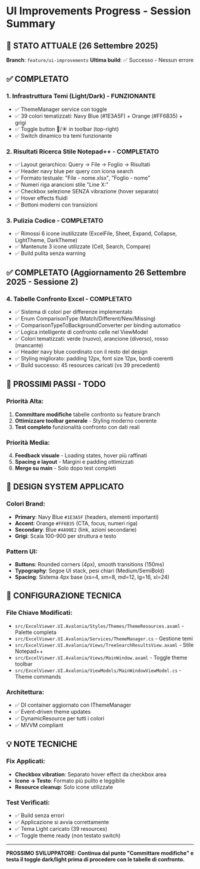 # UI Improvements Progress - Session Summary

## 🎯 STATO ATTUALE (26 Settembre 2025)
**Branch**: `feature/ui-improvements`
**Ultima build**: ✅ Successo - Nessun errore

## ✅ COMPLETATO

### 1. Infrastruttura Temi (Light/Dark) - FUNZIONANTE
- ✅ ThemeManager service con toggle
- ✅ 39 colori tematizzati: Navy Blue (#1E3A5F) + Orange (#FF6B35) + grigi
- ✅ Toggle button 🌙/☀️ in toolbar (top-right)
- ✅ Switch dinamico tra temi funzionante

### 2. Risultati Ricerca Stile Notepad++ - COMPLETATO
- ✅ Layout gerarchico: Query → File → Foglio → Risultati
- ✅ Header navy blue per query con icona search
- ✅ Formato testuale: "File - nome.xlsx", "Foglio - nome"
- ✅ Numeri riga arancioni stile "Line X:"
- ✅ Checkbox selezione SENZA vibrazione (hover separato)
- ✅ Hover effects fluidi
- ✅ Bottoni moderni con transizioni

### 3. Pulizia Codice - COMPLETATO
- ✅ Rimossi 6 icone inutilizzate (ExcelFile, Sheet, Expand, Collapse, LightTheme, DarkTheme)
- ✅ Mantenute 3 icone utilizzate (Cell, Search, Compare)
- ✅ Build pulita senza warning

## ✅ COMPLETATO (Aggiornamento 26 Settembre 2025 - Sessione 2)

### 4. Tabelle Confronto Excel - COMPLETATO
- ✅ Sistema di colori per differenze implementato
- ✅ Enum ComparisonType (Match/Different/New/Missing)
- ✅ ComparisonTypeToBackgroundConverter per binding automatico
- ✅ Logica intelligente di confronto celle nel ViewModel
- ✅ Colori tematizzati: verde (nuovo), arancione (diverso), rosso (mancante)
- ✅ Header navy blue coordinato con il resto del design
- ✅ Styling migliorato: padding 12px, font size 12px, bordi coerenti
- ✅ Build successo: 45 resources caricati (vs 39 precedenti)

## 🚧 PROSSIMI PASSI - TODO

### Priorità Alta:
1. **Committare modifiche** tabelle confronto su feature branch
2. **Ottimizzare toolbar generale** - Styling moderno coerente
3. **Test completo** funzionalità confronto con dati reali

### Priorità Media:
4. **Feedback visuale** - Loading states, hover più raffinati
5. **Spacing e layout** - Margini e padding ottimizzati
6. **Merge su main** - Solo dopo test completi

## 🎨 DESIGN SYSTEM APPLICATO

### Colori Brand:
- **Primary**: Navy Blue `#1E3A5F` (headers, elementi importanti)
- **Accent**: Orange `#FF6B35` (CTA, focus, numeri riga)
- **Secondary**: Blue `#4A90E2` (link, azioni secondarie)
- **Grigi**: Scala 100-900 per struttura e testo

### Pattern UI:
- **Buttons**: Rounded corners (4px), smooth transitions (150ms)
- **Typography**: Segoe UI stack, pesi chiari (Medium/SemiBold)
- **Spacing**: Sistema 4px base (xs=4, sm=8, md=12, lg=16, xl=24)

## 🔧 CONFIGURAZIONE TECNICA

### File Chiave Modificati:
- `src/ExcelViewer.UI.Avalonia/Styles/Themes/ThemeResources.axaml` - Palette completa
- `src/ExcelViewer.UI.Avalonia/Services/ThemeManager.cs` - Gestione temi
- `src/ExcelViewer.UI.Avalonia/Views/TreeSearchResultsView.axaml` - Stile Notepad++
- `src/ExcelViewer.UI.Avalonia/Views/MainWindow.axaml` - Toggle theme toolbar
- `src/ExcelViewer.UI.Avalonia/ViewModels/MainWindowViewModel.cs` - Theme commands

### Architettura:
- ✅ DI container aggiornato con IThemeManager
- ✅ Event-driven theme updates
- ✅ DynamicResource per tutti i colori
- ✅ MVVM compliant

## 💡 NOTE TECNICHE

### Fix Applicati:
- **Checkbox vibration**: Separato hover effect da checkbox area
- **Icone → Testo**: Formato più pulito e leggibile
- **Resource cleanup**: Solo icone utilizzate

### Test Verificati:
- ✅ Build senza errori
- ✅ Applicazione si avvia correttamente
- ✅ Tema Light caricato (39 resources)
- ✅ Toggle theme ready (non testato switch)

---

**PROSSIMO SVILUPPATORE: Continua dal punto "Committare modifiche" e testa il toggle dark/light prima di procedere con le tabelle di confronto.**